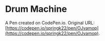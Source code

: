 # Drum Machine

A Pen created on CodePen.io. Original URL: [https://codepen.io/springk22/pen/OJvamop](https://codepen.io/springk22/pen/OJvamop).

